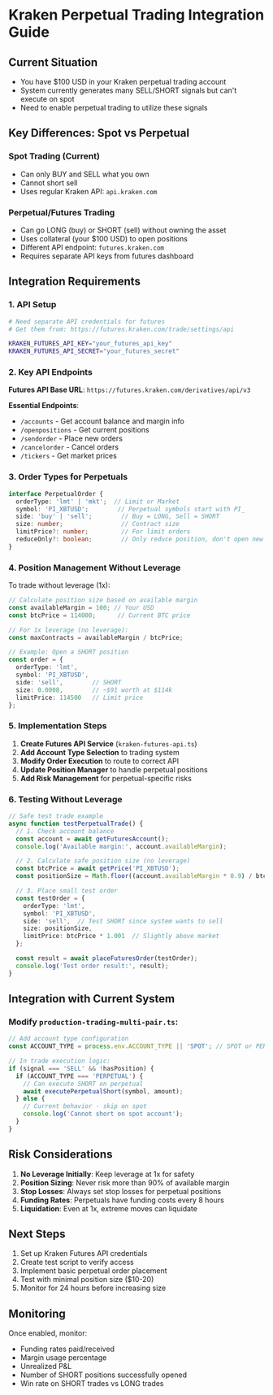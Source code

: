 # Kraken Perpetual Trading Integration Guide

## Current Situation
- You have $100 USD in your Kraken perpetual trading account
- System currently generates many SELL/SHORT signals but can't execute on spot
- Need to enable perpetual trading to utilize these signals

## Key Differences: Spot vs Perpetual

### Spot Trading (Current)
- Can only BUY and SELL what you own
- Cannot short sell
- Uses regular Kraken API: `api.kraken.com`

### Perpetual/Futures Trading
- Can go LONG (buy) or SHORT (sell) without owning the asset
- Uses collateral (your $100 USD) to open positions
- Different API endpoint: `futures.kraken.com`
- Requires separate API keys from futures dashboard

## Integration Requirements

### 1. API Setup
```bash
# Need separate API credentials for futures
# Get them from: https://futures.kraken.com/trade/settings/api

KRAKEN_FUTURES_API_KEY="your_futures_api_key"
KRAKEN_FUTURES_API_SECRET="your_futures_secret"
```

### 2. Key API Endpoints

**Futures API Base URL**: `https://futures.kraken.com/derivatives/api/v3`

**Essential Endpoints**:
- `/accounts` - Get account balance and margin info
- `/openpositions` - Get current positions
- `/sendorder` - Place new orders
- `/cancelorder` - Cancel orders
- `/tickers` - Get market prices

### 3. Order Types for Perpetuals

```typescript
interface PerpetualOrder {
  orderType: 'lmt' | 'mkt';  // Limit or Market
  symbol: 'PI_XBTUSD';        // Perpetual symbols start with PI_
  side: 'buy' | 'sell';        // Buy = LONG, Sell = SHORT
  size: number;                // Contract size
  limitPrice?: number;         // For limit orders
  reduceOnly?: boolean;        // Only reduce position, don't open new
}
```

### 4. Position Management Without Leverage

To trade without leverage (1x):
```typescript
// Calculate position size based on available margin
const availableMargin = 100; // Your USD
const btcPrice = 114000;      // Current BTC price

// For 1x leverage (no leverage):
const maxContracts = availableMargin / btcPrice;

// Example: Open a SHORT position
const order = {
  orderType: 'lmt',
  symbol: 'PI_XBTUSD',
  side: 'sell',        // SHORT
  size: 0.0008,        // ~$91 worth at $114k
  limitPrice: 114500   // Limit price
};
```

### 5. Implementation Steps

1. **Create Futures API Service** (`kraken-futures-api.ts`)
2. **Add Account Type Selection** to trading system
3. **Modify Order Execution** to route to correct API
4. **Update Position Manager** to handle perpetual positions
5. **Add Risk Management** for perpetual-specific risks

### 6. Testing Without Leverage

```typescript
// Safe test trade example
async function testPerpetualTrade() {
  // 1. Check account balance
  const account = await getFuturesAccount();
  console.log('Available margin:', account.availableMargin);

  // 2. Calculate safe position size (no leverage)
  const btcPrice = await getPrice('PI_XBTUSD');
  const positionSize = Math.floor((account.availableMargin * 0.9) / btcPrice * 10000) / 10000;

  // 3. Place small test order
  const testOrder = {
    orderType: 'lmt',
    symbol: 'PI_XBTUSD',
    side: 'sell',  // Test SHORT since system wants to sell
    size: positionSize,
    limitPrice: btcPrice * 1.001  // Slightly above market
  };

  const result = await placeFuturesOrder(testOrder);
  console.log('Test order result:', result);
}
```

## Integration with Current System

### Modify `production-trading-multi-pair.ts`:

```typescript
// Add account type configuration
const ACCOUNT_TYPE = process.env.ACCOUNT_TYPE || 'SPOT'; // SPOT or PERPETUAL

// In trade execution logic:
if (signal === 'SELL' && !hasPosition) {
  if (ACCOUNT_TYPE === 'PERPETUAL') {
    // Can execute SHORT on perpetual
    await executePerpetualShort(symbol, amount);
  } else {
    // Current behavior - skip on spot
    console.log('Cannot short on spot account');
  }
}
```

## Risk Considerations

1. **No Leverage Initially**: Keep leverage at 1x for safety
2. **Position Sizing**: Never risk more than 90% of available margin
3. **Stop Losses**: Always set stop losses for perpetual positions
4. **Funding Rates**: Perpetuals have funding costs every 8 hours
5. **Liquidation**: Even at 1x, extreme moves can liquidate

## Next Steps

1. Set up Kraken Futures API credentials
2. Create test script to verify access
3. Implement basic perpetual order placement
4. Test with minimal position size ($10-20)
5. Monitor for 24 hours before increasing size

## Monitoring

Once enabled, monitor:
- Funding rates paid/received
- Margin usage percentage
- Unrealized P&L
- Number of SHORT positions successfully opened
- Win rate on SHORT trades vs LONG trades
